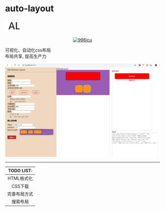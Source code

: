 # auto-layout
![](https://github.com/0123cf/auto-layout/blob/master/logo.png?raw=true)
<p align="center">
    <a href="https://github.com/996icu/996.ICU/blob/master/LICENSE">
        <img alt="996icu" src="https://img.shields.io/badge/license-NPL%20(The%20996%20Prohibited%20License)-blue.svg">
    </a>
</p>
可视化、自动化css布局</br>
布局共享, 提高生产力</br>


![image.png](https://github.com/0123cf/auto-layout/blob/master/imgs/demo_preview.jpg?raw=true)


-----

|TODO LIST:|
|:--------:|
|HTML格式化|
|CSS下载|
|完善布局方式|
|搜索布局|